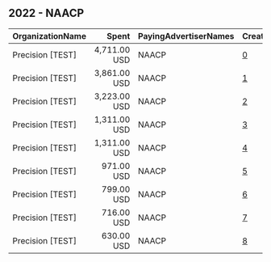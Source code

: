 ## 2022 - NAACP 
|OrganizationName|Spent|PayingAdvertiserNames|CreativeUrls|Impressions|Genders|AgeBrackets|CountryCodes|BillingAddresses|CandidateBallotInformation|
|:---|---:|:---|:---|---:|:---|:---|:---|:---|:---|
|Precision [TEST]|4,711.00 USD|NAACP|[0](https://www.snap.com/political-ads/asset/0ae35ad8afc651597cc645db7f0bde4d8295712e8a428f6be9a94d0bddf568a1?mediaType=png)|1,473,387||18+|united states|"1121 14th Street NW Suite 700,Washington,20005,US"||
|Precision [TEST]|3,861.00 USD|NAACP|[1](https://www.snap.com/political-ads/asset/6de272abf6310ce1131e28def6b4dd7ec7415bd23007b34c766de84012a4b3b0?mediaType=png)|1,181,810||18+|united states|"1121 14th Street NW Suite 700,Washington,20005,US"||
|Precision [TEST]|3,223.00 USD|NAACP|[2](https://www.snap.com/political-ads/asset/72cc6f6c7e146c11bcfcc7e968d590fae8a0bbaacb195176eb92ff6de99a04f0?mediaType=png)|1,004,599||18+|united states|"1121 14th Street NW Suite 700,Washington,20005,US"||
|Precision [TEST]|1,311.00 USD|NAACP|[3](https://www.snap.com/political-ads/asset/1232e295a7c4a8150b9962470a48606865c7967cd7521162c556ba1ed930bec8?mediaType=png)|416,721||18+|united states|"1121 14th Street NW Suite 700,Washington,20005,US"||
|Precision [TEST]|1,311.00 USD|NAACP|[4](https://www.snap.com/political-ads/asset/45e37f9c7f000a57ffb1af877a8f3971ef93d2da1ce019afc330e217b0c4f1eb?mediaType=png)|411,695||18+|united states|"1121 14th Street NW Suite 700,Washington,20005,US"||
|Precision [TEST]|971.00 USD|NAACP|[5](https://www.snap.com/political-ads/asset/e7d138764665b80e2c4af85dcce42ac55ac6b466a49c686e887220d9dcd6235f?mediaType=png)|313,076||18+|united states|"1121 14th Street NW Suite 700,Washington,20005,US"||
|Precision [TEST]|799.00 USD|NAACP|[6](https://www.snap.com/political-ads/asset/30fc5390bb36369bfe70e01e641664805fa27124d9661010c337c019da3955b9?mediaType=png)|234,983||18+|united states|"1121 14th Street NW Suite 700,Washington,20005,US"||
|Precision [TEST]|716.00 USD|NAACP|[7](https://www.snap.com/political-ads/asset/fe8b4f11733aba3dc47eeeac914ecd27be32ae818af6cd7a15b509406869f65c?mediaType=png)|222,773||18+|united states|"1121 14th Street NW Suite 700,Washington,20005,US"||
|Precision [TEST]|630.00 USD|NAACP|[8](https://www.snap.com/political-ads/asset/c6cfcaf1cf6a7a1feb2c3a0da425a20257d74dd3e51d42afb811ed3781ab408e?mediaType=png)|194,269||18+|united states|"1121 14th Street NW Suite 700,Washington,20005,US"||
